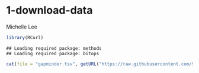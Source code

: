 # 1-download-data
Michelle Lee  




```r
library(RCurl)
```

```
## Loading required package: methods
## Loading required package: bitops
```

```r
cat(file = "gapminder.tsv", getURL("https://raw.githubusercontent.com/STAT545-UBC/STAT545-UBC.github.io/master/gapminderDataFiveYear.txt"))
```


